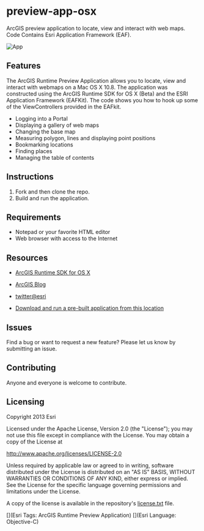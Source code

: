 preview-app-osx
===============

ArcGIS preview application to locate, view and interact with web maps. Code Contains Esri Application Framework (EAF).

![App](https://raw.github.com/Esri/preview-app-osx/master/preview-app-osx.png)

## Features
The ArcGIS Runtime Preview Application allows you to locate, view and interact with webmaps on a Mac OS X 10.8. 
The application was constructed using the ArcGIS Runtime SDK for OS X (Beta) and the ESRI Application Framework (EAFKit).
The code shows you how to hook up some of the ViewControllers provided in the EAFkit.

* Logging into a Portal
* Displaying a gallery of web maps
* Changing the base map
* Measuring polygon, lines and displaying point positions
* Bookmarking locations
* Finding places
* Managing the table of contents

## Instructions

1. Fork and then clone the repo. 
2. Build and run the application.

## Requirements

* Notepad or your favorite HTML editor
* Web browser with access to the Internet

## Resources

* [ArcGIS Runtime SDK for OS X](http://developers.arcgis.com/en/os-x/)
* [ArcGIS Blog](http://blogs.esri.com/esri/arcgis/)
* [twitter@esri](http://twitter.com/esri)

* [Download and run a pre-built application from this location](http://www.arcgis.com/home/item.html?id=db0e7ce0bd5143faaff25e8588848d3d)


## Issues

Find a bug or want to request a new feature?  Please let us know by submitting an issue.


## Contributing

Anyone and everyone is welcome to contribute. 

## Licensing
Copyright 2013 Esri

Licensed under the Apache License, Version 2.0 (the "License");
you may not use this file except in compliance with the License.
You may obtain a copy of the License at

   http://www.apache.org/licenses/LICENSE-2.0

Unless required by applicable law or agreed to in writing, software
distributed under the License is distributed on an "AS IS" BASIS,
WITHOUT WARRANTIES OR CONDITIONS OF ANY KIND, either express or implied.
See the License for the specific language governing permissions and
limitations under the License.

A copy of the license is available in the repository's [license.txt]( https://raw.github.com/Esri/preview-app-osx/master/license.txt) file.

[](Esri Tags: ArcGIS Runtime Preview Application)
[](Esri Language: Objective-C)​
